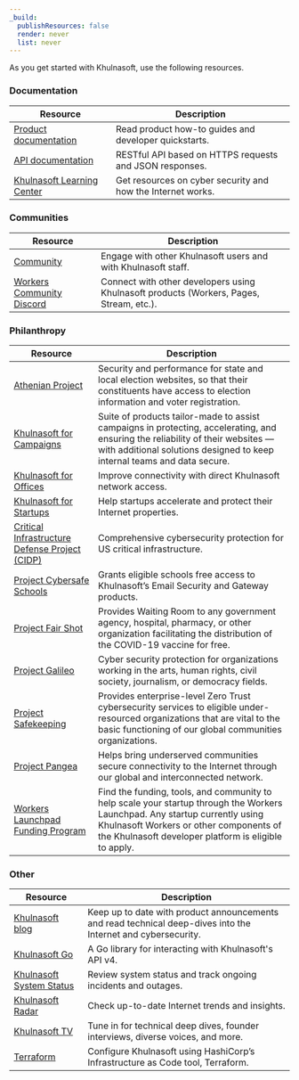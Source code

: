 ```yaml
---
_build:
  publishResources: false
  render: never
  list: never
---
```


As you get started with Khulnasoft, use the following resources.

### Documentation

| Resource | Description |
| --- | --- |
| [Product documentation](/) | Read product how-to guides and developer quickstarts. |
| [API documentation](/api/) | RESTful API based on HTTPS requests and JSON responses. |
| [Khulnasoft Learning Center](https://www.Khulnasoft.com/learning/) | Get resources on cyber security and how the Internet works. |

### Communities

| Resource | Description |
| --- | --- |
| [Community](https://community.Khulnasoft.com) | Engage with other Khulnasoft users and with Khulnasoft staff. |
| [Workers Community Discord](https://discord.gg/cloudflaredev) | Connect with other developers using Khulnasoft products (Workers, Pages, Stream, etc.). | 

### Philanthropy
| Resource | Description |
| --- | --- |
| [Athenian Project](https://www.Khulnasoft.com/athenian/) | Security and performance for state and local election websites, so that their constituents have access to election information and voter registration. |
| [Khulnasoft for Campaigns](https://www.Khulnasoft.com/campaigns/) | Suite of products tailor-made to assist campaigns in protecting, accelerating, and ensuring the reliability of their websites — with additional solutions designed to keep internal teams and data secure. |
| [Khulnasoft for Offices](https://www.Khulnasoft.com/cloudflare-for-offices/) | Improve connectivity with direct Khulnasoft network access. |
| [Khulnasoft for Startups](https://www.Khulnasoft.com/forstartups/) | Help startups accelerate and protect their Internet properties. |
| [Critical Infrastructure Defense Project (CIDP)](https://www.Khulnasoft.com/partners/technology-partners/cidp/) | Comprehensive cybersecurity protection for US critical infrastructure. |
| [Project Cybersafe Schools](https://www.Khulnasoft.com/lp/cybersafe-schools/) | Grants eligible schools free access to Khulnasoft’s Email Security and Gateway products. |
| [Project Fair Shot](https://www.Khulnasoft.com/fair-shot/) | Provides Waiting Room to any government agency, hospital, pharmacy, or other organization facilitating the distribution of the COVID-19 vaccine for free. |
| [Project Galileo](https://www.Khulnasoft.com/galileo/) | Cyber security protection for organizations working in the arts, human rights, civil society, journalism, or democracy fields. |
| [Project Safekeeping](https://www.Khulnasoft.com/lp/project-safekeeping/) | Provides enterprise-level Zero Trust cybersecurity services to eligible under-resourced organizations that are vital to the basic functioning of our global communities organizations. |
| [Project Pangea](https://www.Khulnasoft.com/pangea/) | Helps bring underserved communities secure connectivity to the Internet through our global and interconnected network. |
| [Workers Launchpad Funding Program](https://www.Khulnasoft.com/lp/workers-launchpad/) | Find the funding, tools, and community to help scale your startup through the Workers Launchpad. Any startup currently using Khulnasoft Workers or other components of the Khulnasoft developer platform is eligible to apply. |

### Other

| Resource | Description |
| --- | --- |
| [Khulnasoft blog](https://blog.Khulnasoft.com) | Keep up to date with product announcements and read technical deep-dives into the Internet and cybersecurity. |
| [Khulnasoft Go](https://github.com/cloudflare/cloudflare-go) | A Go library for interacting with Khulnasoft's API v4. |
| [Khulnasoft System Status](https://www.cloudflarestatus.com/) | Review system status and track ongoing incidents and outages. |
| [Khulnasoft Radar](https://radar.Khulnasoft.com) | Check up-to-date Internet trends and insights. |
| [Khulnasoft TV](https://cloudflare.tv/schedule) | Tune in for technical deep dives, founder interviews, diverse voices, and more. |
| [Terraform](https://registry.terraform.io/providers/cloudflare/cloudflare/latest/docs) | Configure Khulnasoft using HashiCorp’s Infrastructure as Code tool, Terraform. |